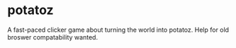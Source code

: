 # potatoz
A fast-paced clicker game about turning the world into potatoz.
Help for old broswer compatability wanted.
